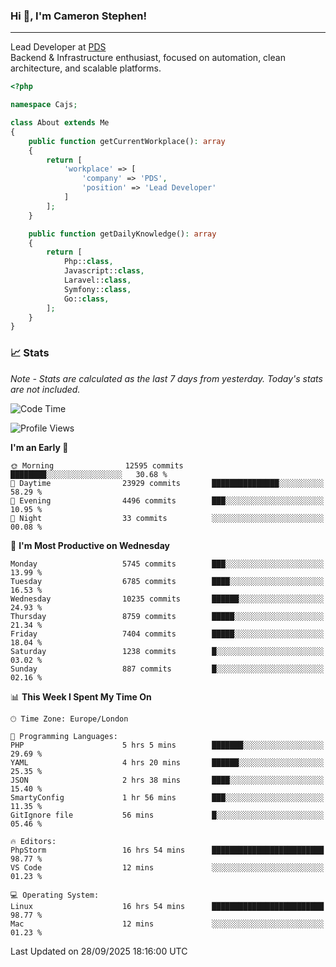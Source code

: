 ### Hi 👋, I'm Cameron Stephen!

---

Lead Developer at [PDS](https://prindatasolutions.co.uk)  
Backend & Infrastructure enthusiast, focused on automation, clean architecture, and scalable platforms.


```php
<?php

namespace Cajs;

class About extends Me
{
    public function getCurrentWorkplace(): array
    {
        return [
            'workplace' => [
                'company' => 'PDS',
                'position' => 'Lead Developer'
            ]
        ];
    }

    public function getDailyKnowledge(): array
    {
        return [
            Php::class,
            Javascript::class,
            Laravel::class,
            Symfony::class,
            Go::class,
        ];
    }
}
```

### 📈 Stats
<p><em>Note - Stats are calculated as the last 7 days from yesterday. Today's stats are not included.</em></p>


<!--START_SECTION:waka-->
![Code Time](http://img.shields.io/badge/Code%20Time-4%2C730%20hrs%2026%20mins-blue)

![Profile Views](http://img.shields.io/badge/Profile%20Views-0-blue)

**I'm an Early 🐤** 

```text
🌞 Morning                12595 commits       ████████░░░░░░░░░░░░░░░░░   30.68 % 
🌆 Daytime                23929 commits       ███████████████░░░░░░░░░░   58.29 % 
🌃 Evening                4496 commits        ███░░░░░░░░░░░░░░░░░░░░░░   10.95 % 
🌙 Night                  33 commits          ░░░░░░░░░░░░░░░░░░░░░░░░░   00.08 % 
```
📅 **I'm Most Productive on Wednesday** 

```text
Monday                   5745 commits        ███░░░░░░░░░░░░░░░░░░░░░░   13.99 % 
Tuesday                  6785 commits        ████░░░░░░░░░░░░░░░░░░░░░   16.53 % 
Wednesday                10235 commits       ██████░░░░░░░░░░░░░░░░░░░   24.93 % 
Thursday                 8759 commits        █████░░░░░░░░░░░░░░░░░░░░   21.34 % 
Friday                   7404 commits        █████░░░░░░░░░░░░░░░░░░░░   18.04 % 
Saturday                 1238 commits        █░░░░░░░░░░░░░░░░░░░░░░░░   03.02 % 
Sunday                   887 commits         █░░░░░░░░░░░░░░░░░░░░░░░░   02.16 % 
```


📊 **This Week I Spent My Time On** 

```text
🕑︎ Time Zone: Europe/London

💬 Programming Languages: 
PHP                      5 hrs 5 mins        ███████░░░░░░░░░░░░░░░░░░   29.69 % 
YAML                     4 hrs 20 mins       ██████░░░░░░░░░░░░░░░░░░░   25.35 % 
JSON                     2 hrs 38 mins       ████░░░░░░░░░░░░░░░░░░░░░   15.40 % 
SmartyConfig             1 hr 56 mins        ███░░░░░░░░░░░░░░░░░░░░░░   11.35 % 
GitIgnore file           56 mins             █░░░░░░░░░░░░░░░░░░░░░░░░   05.46 % 

🔥 Editors: 
PhpStorm                 16 hrs 54 mins      █████████████████████████   98.77 % 
VS Code                  12 mins             ░░░░░░░░░░░░░░░░░░░░░░░░░   01.23 % 

💻 Operating System: 
Linux                    16 hrs 54 mins      █████████████████████████   98.77 % 
Mac                      12 mins             ░░░░░░░░░░░░░░░░░░░░░░░░░   01.23 % 
```


 Last Updated on 28/09/2025 18:16:00 UTC
<!--END_SECTION:waka-->
